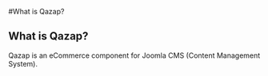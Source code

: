 #What is Qazap?

## <a name="what-is-qazap"></a>What is Qazap?

Qazap is an eCommerce component for Joomla CMS (Content Management System).

